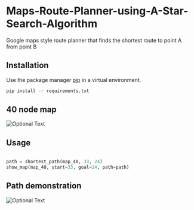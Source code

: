 
# Maps-Route-Planner-using-A-Star-Search-Algorithm

Google maps style route planner that finds the shortest route to point A from point B

## Installation

Use the package manager [pip](https://pip.pypa.io/en/stable/) in a virtual environment.

```bash
pip install -r requirements.txt
```

## 40 node map

![Optional Text](../main/images/map40.png)


## Usage

```python

path = shortest_path(map_40, 33, 24)
show_map(map_40, start=33, goal=24, path=path)

```

## Path demonstration

![Optional Text](../main/images/map40withpath.png)



